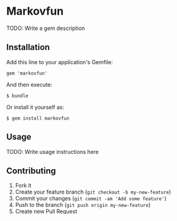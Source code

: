 # Markovfun

TODO: Write a gem description

## Installation

Add this line to your application's Gemfile:

    gem 'markovfun'

And then execute:

    $ bundle

Or install it yourself as:

    $ gem install markovfun

## Usage

TODO: Write usage instructions here

## Contributing

1. Fork it
2. Create your feature branch (`git checkout -b my-new-feature`)
3. Commit your changes (`git commit -am 'Add some feature'`)
4. Push to the branch (`git push origin my-new-feature`)
5. Create new Pull Request
